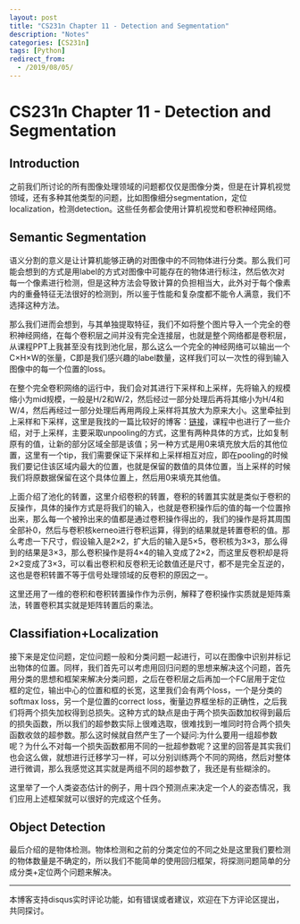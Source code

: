 ```yaml
---
layout: post
title: "CS231n Chapter 11 - Detection and Segmentation"
description: "Notes"
categories: [CS231n]
tags: [Python]
redirect_from:
  - /2019/08/05/
---
```


# CS231n Chapter 11 - Detection and Segmentation    

## Introduction  

之前我们所讨论的所有图像处理领域的问题都仅仅是图像分类，但是在计算机视觉领域，还有多种其他类型的问题，比如图像细分segmentation，定位localization，检测detection。这些任务都会使用计算机视觉和卷积神经网络。  

## Semantic Segmentation  

语义分割的意义是让计算机能够正确的对图像中的不同物体进行分类。那么我们可能会想到的方式是用label的方式对图像中可能存在的物体进行标注，然后依次对每一个像素进行检测，但是这种方法会导致计算的负担相当大，此外对于每个像素内的重叠特征无法很好的检测到，所以鉴于性能和复杂度都不能令人满意，我们不选择这种方法。  

那么我们进而会想到，与其单独提取特征，我们不如将整个图片导入一个完全的卷积神经网络，在每个卷积层之间并没有完全连接层，也就是整个网络都是卷积层，从课程PPT上我甚至没有找到池化层，那么这么一个完全的神经网络可以输出一个C×H×W的张量，C即是我们感兴趣的label数量，这样我们可以一次性的得到输入图像中的每一个位置的loss。  

在整个完全卷积网络的运行中，我们会对其进行下采样和上采样，先将输入的规模缩小为mid规模，一般是H/2和W/2，然后经过一部分处理后再将其缩小为H/4和W/4，然后再经过一部分处理后再用两段上采样将其放大为原来大小。这里牵扯到上采样和下采样，这里是我找的一篇比较好的博客：[链接](https://blog.csdn.net/stf1065716904/article/details/78450997)，课程中也进行了一些介绍，对于上采样，主要采取unpooling的方式，这里有两种具体的方式，比如复制原有的值，让新的部分区域全部是该值；另一种方式是用0来填充放大后的其他位置，这里有一个tip，我们需要保证下采样和上采样相互对应，即在pooling的时候我们要记住该区域内最大的位置，也就是保留的数值的具体位置，当上采样的时候我们将原数据保留在这个具体位置上，然后用0来填充其他值。  

上面介绍了池化的转置，这里介绍卷积的转置，卷积的转置其实就是类似于卷积的反操作，具体的操作方式是将我们的输入，也就是卷积操作后的值的每一个位置拎出来，那么每一个被拎出来的值都是通过卷积操作得出的，我们的操作是将其周围全部补0，然后与卷积核kerneo进行卷积运算，得到的结果就是转置卷积的值。那么考虑一下尺寸，假设输入是2×2，扩大后的输入是5×5，卷积核为3×3，那么得到的结果是3×3，那么卷积操作是将4×4的输入变成了2×2，而这里反卷积却是将2×2变成了3×3，可以看出卷积和反卷积无论数值还是尺寸，都不是完全互逆的，这也是卷积转置不等于信号处理领域的反卷积的原因之一。  

这里还用了一维的卷积和卷积转置操作作为示例，解释了卷积操作实质就是矩阵乘法，转置卷积其实就是矩阵转置后的乘法。  

## Classifiation+Localization  

接下来是定位问题，定位问题一般和分类问题一起进行，可以在图像中识别并标记出物体的位置。同样，我们首先可以考虑用回归问题的思想来解决这个问题，首先用分类的思想和框架来解决分类问题，之后在卷积层之后再加一个FC层用于定位框的定位，输出中心的位置和框的长宽，这里我们会有两个loss，一个是分类的softmax loss，另一个是位置的correct loss，衡量边界框坐标的正确性，之后我们将两个损失加权得到总损失。这种方式的缺点是由于两个损失函数加权得到最后的损失函数，所以我们的超参数实际上很难选取，很难找到一堆同时符合两个损失函数收敛的超参数。那么这时候就自然产生了一个疑问:为什么要用一组超参数呢？为什么不对每一个损失函数都用不同的一批超参数呢？这里的回答是其实我们也会这么做，就想进行迁移学习一样，可以分别训练两个不同的网络，然后对整体进行微调，那么我感觉这其实就是两组不同的超参数了，我还是有些糊涂的。  

这里举了一个人类姿态估计的例子，用十四个预测点来决定一个人的姿态情况，我们应用上述框架就可以很好的完成这个任务。  

## Object Detection  

最后介绍的是物体检测。物体检测和之前的分类定位的不同之处是这里我们要检测的物体数量是不确定的，所以我们不能简单的使用回归框架，将探测问题简单的分成分类+定位两个问题来解决。

---
本博客支持disqus实时评论功能，如有错误或者建议，欢迎在下方评论区提出，共同探讨。  
